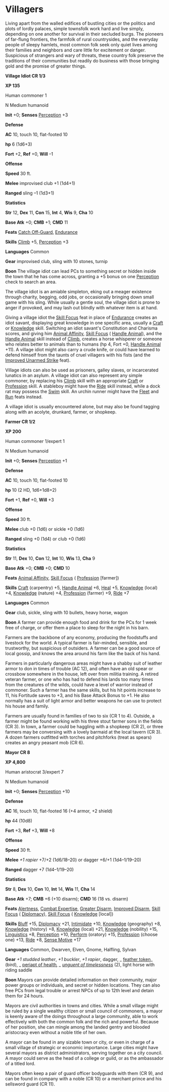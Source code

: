 # Villagers

Living apart from the walled edifices of bustling cities or the politics and plots of lordly palaces, simple townsfolk work hard and live simply, depending on one another for survival in their secluded burgs. The pioneers of far-flung frontiers, the farmfolk of rural countrysides, and the everyday people of sleepy hamlets, most common folk seek only quiet lives among their families and neighbors and care little for excitement or danger. Suspicious of strangers and wary of threats, these country folk preserve the traditions of their communities but readily do business with those bringing gold and the promise of greater things.

**Village Idiot CR 1/3**

**XP 135**

Human commoner 1

N Medium humanoid

**Init** +0; **Senses** [Perception](../../skills/perception.html#_perception) +3

**Defense**

**AC** 10, touch 10, flat-footed 10

**hp** 6 (1d6+3)

**Fort** +2, **Ref** +0, **Will** –1

**Offense**

**Speed** 30 ft.

**Melee** improvised club +1 (1d4+1)

**Ranged** sling –1 (1d3+1)

**Statistics**

**Str** 12, **Dex** 11, **Con** 15, **Int** 4, **Wis** 9, **Cha** 10

**Base Atk** +0; **CMB** +1; **CMD** 11

**Feats** [Catch Off-Guard](../../feats.html#_catch-off-guard), [Endurance](../../feats.html#_endurance)

**Skills** [Climb](../../skills/climb.html#_climb) +5, [Perception](../../skills/perception.html#_perception) +3

**Languages** Common

**Gear** improvised club, sling with 10 stones, turnip

**Boon** The village idiot can lead PCs to something secret or hidden inside the town that he has come across, granting a +5 bonus on one [Perception](../../skills/perception.html#_perception) check to search an area.

The village idiot is an amiable simpleton, eking out a meager existence through charity, begging, odd jobs, or occasionally bringing down small game with his sling. While usually a gentle soul, the village idiot is prone to anger if provoked, and may lash out blindly with whatever item is at hand.

Giving a village idiot the [Skill Focus](../../feats.html#_skill-focus) feat in place of [Endurance](../../feats.html#_endurance) creates an idiot savant, displaying great knowledge in one specific area, usually a [Craft](../../skills/craft.html#_craft) or [Knowledge](../../skills/knowledge.html#_knowledge) skill. Switching an idiot savant's Constitution and Charisma scores, and giving him [Animal Affinity](../../feats.html#_animal-affinity), [Skill Focus](../../feats.html#_skill-focus) ( [Handle Animal](../../skills/handleAnimal.html#_handle-animal)), and the [Handle Animal](../../skills/handleAnimal.html#_handle-animal) skill instead of [Climb](../../skills/climb.html#_climb), creates a horse whisperer or someone who relates better to animals than to humans (hp 4, Fort +0, [Handle Animal](../../skills/handleAnimal.html#_handle-animal) +11). A village idiot might also carry a crude knife, or could have learned to defend himself from the taunts of cruel villagers with his fists (and the [Improved Unarmed Strike](../../feats.html#_improved-unarmed-strike) feat).

Village idiots can also be used as prisoners, galley slaves, or incarcerated lunatics in an asylum. A village idiot can also represent any simple commoner, by replacing his [Climb](../../skills/climb.html#_climb) skill with an appropriate [Craft](../../skills/craft.html#_craft) or [Profession](../../skills/profession.html#_profession) skill. A stableboy might have the [Ride](../../skills/ride.html#_ride) skill instead, while a dock rat may possess the [Swim](../../skills/swim.html#_swim) skill. An urchin runner might have the [Fleet](../../feats.html#_fleet) and [Run](../../feats.html#_run) feats instead.

A village idiot is usually encountered alone, but may also be found tagging along with an acolyte, drunkard, farmer, or shopkeep.

**Farmer CR 1/2**

**XP 200**

Human commoner 1/expert 1

N Medium humanoid

**Init** +0; **Senses** [Perception](../../skills/perception.html#_perception) +1

**Defense**

**AC** 10, touch 10, flat-footed 10

**hp** 10 (2 HD, 1d6+1d8+2)

**Fort** +1, **Ref** +0, **Will** +3

**Offense**

**Speed** 30 ft.

**Melee** club +0 (1d6) or sickle +0 (1d6)

**Ranged** sling +0 (1d4) or club +0 (1d6)

**Statistics**

**Str** 11, **Dex** 10, **Con** 12, **Int** 10, **Wis** 13, **Cha** 9

**Base Atk** +0; **CMB** +0; **CMD** 10

**Feats** [Animal Affinity](../../feats.html#_animal-affinity), [Skill Focus](../../feats.html#_skill-focus) ( [Profession](../../skills/profession.html#_profession) [farmer])

**Skills** [Craft](../../skills/craft.html#_craft) (carpentry) +5, [Handle Animal](../../skills/handleAnimal.html#_handle-animal) +6, [Heal](../../skills/heal.html#_heal) +5, [Knowledge](../../skills/knowledge.html#_knowledge) (local) +4, [Knowledge](../../skills/knowledge.html#_knowledge) (nature) +4, [Profession](../../skills/profession.html#_profession) (farmer) +9, [Ride](../../skills/ride.html#_ride) +7

**Languages** Common

**Gear** club, sickle, sling with 10 bullets, heavy horse, wagon

**Boon** A farmer can provide enough food and drink for the PCs for 1 week free of charge, or offer them a place to sleep for the night in his barn.

Farmers are the backbone of any economy, producing the foodstuffs and livestock for the world. A typical farmer is fair-minded, sensible, and trustworthy, but suspicious of outsiders. A farmer can be a good source of local gossip, and knows the area around his farm like the back of his hand.

Farmers in particularly dangerous areas might have a shabby suit of leather armor to don in times of trouble (AC 12), and often have an old spear or crossbow somewhere in the house, left over from militia training. A retired veteran farmer, or one who has had to defend his lands too many times from the creatures of the wilds, could have a level of warrior instead of commoner. Such a farmer has the same skills, but his hit points increase to 11, his Fortitude saves to +3, and his Base Attack Bonus to +1. He also normally has a suit of light armor and better weapons he can use to protect his house and family.

Farmers are usually found in families of two to six (CR 1 to 4). Outside, a farmer might be found working with his three stout farmer sons in the fields (CR 3). In town, a farmer could be haggling with a shopkeep (CR 2), or three farmers may be conversing with a lovely barmaid at the local tavern (CR 3). A dozen farmers outfitted with torches and pitchforks (treat as spears) creates an angry peasant mob (CR 6).

**Mayor CR 8**

**XP 4,800**

Human aristocrat 3/expert 7

N Medium humanoid

**Init** +0; **Senses** [Perception](../../skills/perception.html#_perception) +10

**Defense**

**AC** 16, touch 10, flat-footed 16 (+4 armor, +2 shield)

**hp** 44 (10d8)

**Fort** +3, **Ref** +3, **Will** +8

**Offense**

**Speed** 30 ft.

**Melee** _+1 rapier_ +7/+2 (1d6/18–20) or dagger +6/+1 (1d4–1/19–20)

**Ranged** dagger +7 (1d4–1/19–20)

**Statistics**

**Str** 8, **Dex** 10, **Con** 10, **Int** 14, **Wis** 11, **Cha** 14

**Base Atk** +7; **CMB** +6 (+10 disarm); **CMD** 16 (18 vs. disarm)

**Feats** [Alertness](../../feats.html#_alertness), [Combat Expertise](../../feats.html#_combat-expertise), [Greater Disarm](../../feats.html#_greater-disarm), [Improved Disarm](../../feats.html#_improved-disarm), [Skill Focus](../../feats.html#_skill-focus) ( [Diplomacy](../../skills/diplomacy.html#_diplomacy)), [Skill Focus](../../feats.html#_skill-focus) ( [Knowledge](../../skills/knowledge.html#_knowledge) [local])

**Skills** [Bluff](../../skills/bluff.html#_bluff) +15, [Diplomacy](../../skills/diplomacy.html#_diplomacy) +21, [Intimidate](../../skills/intimidate.html#_intimidate) +10, [Knowledge](../../skills/knowledge.html#_knowledge) (geography) +8, [Knowledge](../../skills/knowledge.html#_knowledge) (history) +8, [Knowledge](../../skills/knowledge.html#_knowledge) (local) +21, [Knowledge](../../skills/knowledge.html#_knowledge) (nobility) +15, [Linguistics](../../skills/linguistics.html#_linguistics) +8, [Perception](../../skills/perception.html#_perception) +10, [Perform](../../skills/perform.html#_perform) (oratory) +15, [Profession](../../skills/profession.html#_profession) (choose one) +13, [Ride](../../skills/ride.html#_ride) +8, [Sense Motive](../../skills/senseMotive.html#_sense-motive) +17

**Languages** Common, Dwarven, Elven, Gnome, Halfling, Sylvan

**Gear** _+1 studded leather_, _+1 buckler_, _+1 rapier_, dagger, _ [feather token](../../magicItems/wondrousItems.html#_feather-token)_ (bird), _ [periapt of health](../../magicItems/wondrousItems.html#_periapt-of-health)_, _ [unguent of timelessness](../../magicItems/wondrousItems.html#_unguent-of-timelessness)_ (2), light horse with riding saddle

**Boon** Mayors can provide detailed information on their community, major power groups or individuals, and secret or hidden locations. They can also free PCs from legal trouble or arrest NPCs of up to 12th level and detain them for 24 hours.

Mayors are civil authorities in towns and cities. While a small village might be ruled by a single wealthy citizen or small council of commoners, a mayor is keenly aware of the doings throughout a large community, able to work effectively with both the common folk and the rich and powerful. Because of her position, she can mingle among the landed gentry and blooded aristocracy even without a noble title of her own.

A mayor can be found in any sizable town or city, or even in charge of a small village of strategic or economic importance. Large cities might have several mayors as district administrators, serving together on a city council. A mayor could serve as the head of a college or guild, or as the ambassador of a titled lord.

Mayors often keep a pair of guard officer bodyguards with them (CR 9), and can be found in company with a noble (CR 10) or a merchant prince and his sellsword guard (CR 11).

